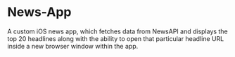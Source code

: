 # News-App
A custom iOS news app, which fetches data from NewsAPI and displays the top 20 headlines along with the ability to open that particular headline URL inside a new browser window within the app.
